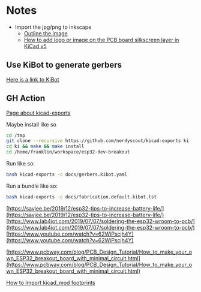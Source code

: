 # Notes

* Import the jpg/png to inkscape
  * [Outline the image](https://www.youtube.com/watch?v=lcmY77oxd8w)
  * [How to add logo or image on the PCB board silkscreen layer in KiCad v5](https://acoptex.com/wp/how-to-add-logo-or-image-on-the-pcb-board-in-kicad-v5/)

## Use KiBot to generate gerbers

[Here is a link to KiBot](https://github.com/INTI-CMNB/KiBot)

## GH Action

[Page about kicad-exports](https://github.com/marketplace/actions/kicad-exports)

Maybe install like so

```sh
cd /tmp
git clone --recursive https://github.com/nerdyscout/kicad-exports ki
cd ki && make && make install
cd /home/franklin/workspace/esp32-dev-breakout
```

Run like so:

```sh
bash kicad-exports -c docs/gerbers.kibot.yaml
```

Run a bundle like so:

```sh
bash kicad-exports -c docs/fabrication.default.kibot.lst
```

[https://savjee.be/2019/12/esp32-tips-to-increase-battery-life/](https://savjee.be/2019/12/esp32-tips-to-increase-battery-life/)
[https://www.lab4iot.com/2019/07/07/soldering-the-esp32-wroom-to-pcb/](https://www.lab4iot.com/2019/07/07/soldering-the-esp32-wroom-to-pcb/)
[https://www.youtube.com/watch?v=62WiPscjh4Y](https://www.youtube.com/watch?v=62WiPscjh4Y)

[https://www.pcbway.com/blog/PCB_Design_Tutorial/How_to_make_your_own_ESP32_breakout_board_with_minimal_circuit.html](https://www.pcbway.com/blog/PCB_Design_Tutorial/How_to_make_your_own_ESP32_breakout_board_with_minimal_circuit.html)

[How to Import kicad_mod footprints](https://learn.sparkfun.com/tutorials/beginners-guide-to-kicad/creating-a-custom-kicad-footprint-library)
